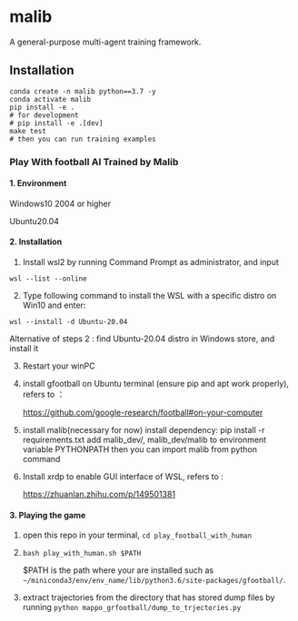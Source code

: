 # malib
A general-purpose multi-agent training framework.

## Installation

```shell
conda create -n malib python==3.7 -y
conda activate malib
pip install -e .
# for development
# pip install -e .[dev]
make test
# then you can run training examples
```

### Play With football AI Trained by Malib

#### 1. Environment 

Windows10 2004 or higher 

Ubuntu20.04 

#### 2. Installation

1. Install wsl2 by running Command Prompt as administrator, and input

`wsl --list --online` 

2. Type following command  to install the WSL with a specific distro on Win10 and enter:

`wsl --install -d Ubuntu-20.04`

Alternative of steps 2 :  find Ubuntu-20.04 distro in  Windows store, and install it

3. Restart your winPC

4. install gfootball on Ubuntu terminal (ensure pip and apt work properly), refers to ：

   https://github.com/google-research/football#on-your-computer

5. install malib(necessary for now) 
   install dependency: pip install -r requirements.txt
   add malib_dev/, malib_dev/malib to environment variable PYTHONPATH
   then you can import malib from python command

6. Install xrdp to enable GUI interface of WSL, refers to :

   https://zhuanlan.zhihu.com/p/149501381

#### 3. Playing the game

1. open this repo in your terminal, `cd play_football_with_human`

2. `bash play_with_human.sh $PATH`

   $PATH is the path where your <gfootball environment>  are installed such as `~/miniconda3/env/env_name/lib/python3.6/site-packages/gfootball/`.

3. extract trajectories from the directory that has stored dump files by running `python mappo_grfootball/dump_to_trjectories.py`
